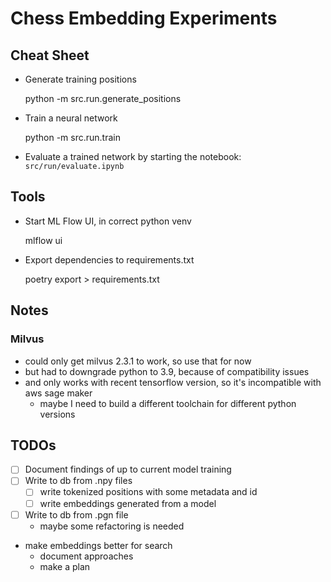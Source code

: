 # Chess Embedding Experiments

## Cheat Sheet

- Generate training positions

    python -m src.run.generate_positions

- Train a neural network

    python -m src.run.train

- Evaluate a trained network by starting the notebook: `src/run/evaluate.ipynb`

## Tools

- Start ML Flow UI, in correct python venv

    mlflow ui

- Export dependencies to requirements.txt

    poetry export > requirements.txt

## Notes

### Milvus

- could only get milvus 2.3.1 to work, so use that for now
- but had to downgrade python to 3.9, because of compatibility issues
- and only works with recent tensorflow version, so it's incompatible with aws sage maker
  - maybe I need to build a different toolchain for different python versions

## TODOs

- [ ] Document findings of up to current model training
- [ ] Write to db from .npy files
  - [ ] write tokenized positions with some metadata and id
  - [ ] write embeddings generated from a model
- [ ] Write to db from .pgn file
  - maybe some refactoring is needed
- make embeddings better for search
  - document approaches
  - make a plan